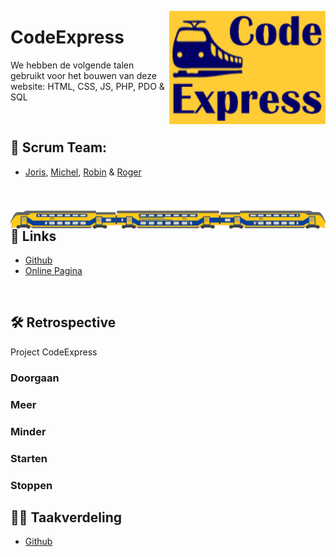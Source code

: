 <!-- -- -- -- -- -- -- -- -- -- -- -- -- -- -- -- -- -- -- -- -- -- -- -->

<img
  src="img/CodeExpress-logoBG.png"
  align="right"
  width="250" />

# CodeExpress



We hebben de volgende talen gebruikt voor het bouwen van deze website:
HTML, CSS, JS, PHP, PDO & SQL

<br/>

<!-- -- -- -- -- -- -- -- -- -- -- -- -- -- -- -- -- -- -- -- -- -- -- -->

## 👥 Scrum Team:

- [Joris](https://github.com/139388-Joris-Taam), [Michel](https://github.com/Michel-3),
[Robin](https://github.com/RobinBosma) & [Roger](https://github.com/Rogerdark)

<br/>

<img
  src="img/train.png"
  align="right"
  width="520" />

<!-- -- -- -- -- -- -- -- -- -- -- -- -- -- -- -- -- -- -- -- -- -- -- -->

## 📃 Links

- [Github](https://github.com/horizoncollege/project-2-verdieping-scrum-codeexpress)<br>
- [Online Pagina](xxx)

<br/>

<!-- -- -- -- -- -- -- -- -- -- -- -- -- -- -- -- -- -- -- -- -- -- -- -->

## 🛠 Retrospective

Project CodeExpress

### Doorgaan

### Meer

### Minder

### Starten

### Stoppen

<!-- -- -- -- -- -- -- -- -- -- -- -- -- -- -- -- -- -- -- -- -- -- -- -->

## 🤝🏻 Taakverdeling
- [Github](https://github.com/orgs/horizoncollege/projects/39)



